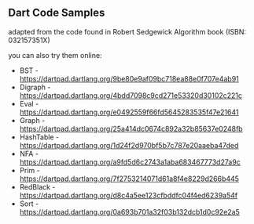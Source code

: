 ## Dart Code Samples 

adapted from the code found in Robert Sedgewick Algorithm book (ISBN: 032157351X)

you can also try them online:

- BST - https://dartpad.dartlang.org/9be80e9af09bc718ea88e0f707e4ab91
- Digraph - https://dartpad.dartlang.org/4bdd7098c9cd271e53320d30102c221c
- Eval - https://dartpad.dartlang.org/e0492559f66fd5645283535f47e21641
- Graph - https://dartpad.dartlang.org/25a414dc0674c892a32b85637e0248fb
- HashTable - https://dartpad.dartlang.org/1d24f2d970bf5b7c787e20aaeba47ded
- NFA - https://dartpad.dartlang.org/a9fd5d6c2743a1aba683467773d27a9c
- Prim - https://dartpad.dartlang.org/7f2753214071d61a8f4e8229d266b445
- RedBlack - https://dartpad.dartlang.org/d8c4a5ee123cfbddfc04f4ed6239a54f
- Sort - https://dartpad.dartlang.org/0a693b701a32f03b132dcb1d0c92e2a5
